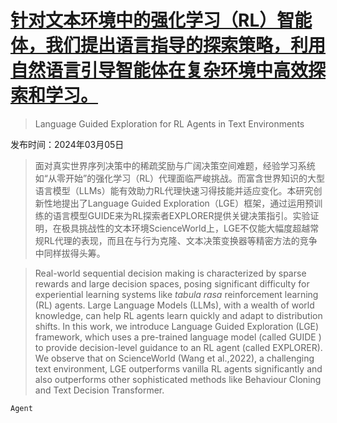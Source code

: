 # [针对文本环境中的强化学习（RL）智能体，我们提出语言指导的探索策略，利用自然语言引导智能体在复杂环境中高效探索和学习。](https://arxiv.org/abs/2403.03141)

> Language Guided Exploration for RL Agents in Text Environments

发布时间：2024年03月05日

> 面对真实世界序列决策中的稀疏奖励与广阔决策空间难题，经验学习系统如“从零开始”的强化学习（RL）代理面临严峻挑战。而富含世界知识的大型语言模型（LLMs）能有效助力RL代理快速习得技能并适应变化。本研究创新性地提出了Language Guided Exploration（LGE）框架，通过运用预训练的语言模型GUIDE来为RL探索者EXPLORER提供关键决策指引。实验证明，在极具挑战性的文本环境ScienceWorld上，LGE不仅能大幅度超越常规RL代理的表现，而且在与行为克隆、文本决策变换器等精密方法的竞争中同样拔得头筹。

> Real-world sequential decision making is characterized by sparse rewards and large decision spaces, posing significant difficulty for experiential learning systems like $\textit{tabula rasa}$ reinforcement learning (RL) agents. Large Language Models (LLMs), with a wealth of world knowledge, can help RL agents learn quickly and adapt to distribution shifts. In this work, we introduce Language Guided Exploration (LGE) framework, which uses a pre-trained language model (called GUIDE ) to provide decision-level guidance to an RL agent (called EXPLORER). We observe that on ScienceWorld (Wang et al.,2022), a challenging text environment, LGE outperforms vanilla RL agents significantly and also outperforms other sophisticated methods like Behaviour Cloning and Text Decision Transformer.

`Agent`